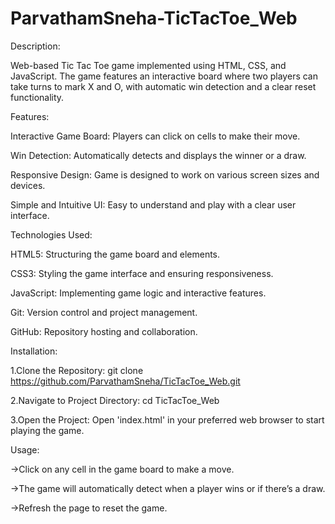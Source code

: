 # ParvathamSneha-TicTacToe_Web
Description:

Web-based Tic Tac Toe game implemented using HTML, CSS, and JavaScript. The game features an interactive board where two players can take turns to mark X and O, with automatic win detection and a clear reset functionality.

Features:

Interactive Game Board: Players can click on cells to make their move.

Win Detection: Automatically detects and displays the winner or a draw.

Responsive Design: Game is designed to work on various screen sizes and devices.

Simple and Intuitive UI: Easy to understand and play with a clear user interface.

Technologies Used:

HTML5: Structuring the game board and elements.

CSS3: Styling the game interface and ensuring responsiveness.

JavaScript: Implementing game logic and interactive features.

Git: Version control and project management.

GitHub: Repository hosting and collaboration.

Installation:

1.Clone the Repository:
git clone https://github.com/ParvathamSneha/TicTacToe_Web.git

2.Navigate to Project Directory:
cd TicTacToe_Web

3.Open the Project:
Open 'index.html' in your preferred web browser to start playing the game.

Usage:

->Click on any cell in the game board to make a move.

->The game will automatically detect when a player wins or if there’s a draw.

->Refresh the page to reset the game.
